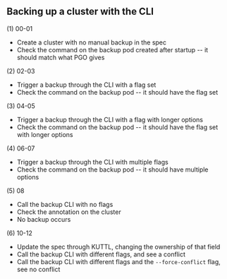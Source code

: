 ## Backing up a cluster with the CLI

(1) 00-01
* Create a cluster with no manual backup in the spec
* Check the command on the backup pod created after startup -- it should match what PGO gives

(2) 02-03
* Trigger a backup through the CLI with a flag set
* Check the command on the backup pod -- it should have the flag set

(3) 04-05
* Trigger a backup through the CLI with a flag with longer options
* Check the command on the backup pod -- it should have the flag set with longer options

(4) 06-07
* Trigger a backup through the CLI with multiple flags
* Check the command on the backup pod -- it should have multiple options

(5) 08
* Call the backup CLI with no flags
* Check the annotation on the cluster
* No backup occurs

(6) 10-12
* Update the spec through KUTTL, changing the ownership of that field
* Call the backup CLI with different flags, and see a conflict
* Call the backup CLI with different flags and the `--force-conflict` flag, see no conflict
